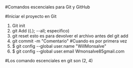 #Comandos escenciales para Git y GitHub

#Iniciar el proyecto en Git
1. Git init
2. git Add ((.); --all; especifico)
3. git reset  esto es para devolver el archivo antes del git add
4. git commit -m "Comentario"
#Cuando es por primera vez
5. $ git config --global user.name "WillMonsalve"
6. $ git config --global user.email Wmonsalve85gmail.com

#Los comando escenciales en git son (2, 4)